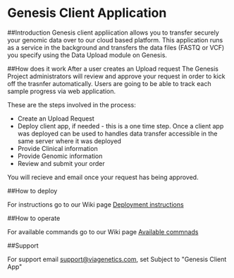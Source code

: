 # Genesis Client Application
##Introduction
Genesis client appliication allows you to transfer securely your genomic data over to our cloud based platform. 
This application runs as a service in the background and transfers the data files (FASTQ or VCF) you specify using 
the Data Upload module on Genesis.

##How does it work
After a user creates an Upload request The Genesis Project administrators will review and approve your request in order to kick off the trasnfer automatically.
Users are going to be able to track each sample progress via web application.

These are the steps involved in the process:
- Create an Upload Request
- Deploy client app, if needed - this is a one time step. Once a client app was deployed can be used to handles data transfer accessible in the same server where it was deployed
- Provide Clinical information
- Provide Genomic information
- Review and submit your order

You will recieve and email once your request has being approved.

##How to deploy

For instructions go to our Wiki page  [Deployment instructions](https://github.com/ViaGenetics/GenesisClientApp/wiki/Deployment-instructions) 


##How to operate

For available commands go to our Wiki page [Available commnads](https://github.com/ViaGenetics/GenesisClientApp/wiki/Available-commands) 



##Support

For support email support@viagenetics.com, set Subject to "Genesis Client App"




